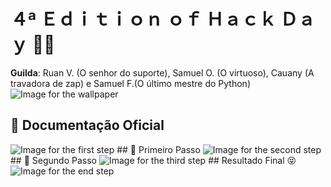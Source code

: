# ４ª Ｅｄｉｔｉｏｎ ｏｆ Ｈａｃｋ Ｄａｙ 👨‍💻
**Guilda**: Ruan V. (O senhor do suporte), Samuel O. (O virtuoso), Cauany (A travadora de zap) e Samuel F.(O último mestre do Python)
<img src="Wallpaper.jpg" alt="Image for the wallpaper" title="Wallpaper">
## 📍 Documentação Oficial
<img src="Section-1.jpg" alt="Image for the first step" title="First step">
## 📍 Primeiro Passo
<img src="/Section-2.jpg" alt="Image for the second step" title="First step">
## 📍 Segundo Passo
<img src="Section-3.jpg" alt="Image for the third step" title="Second step">
## Resultado Final 😝
<img src="Section-4.jpg" alt="Image for the end step" title="End step">

